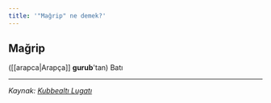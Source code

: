 ```yaml
---
title: '"Mağrip" ne demek?'
---
```


## Mağrip
([[arapca|Arapça]] **gurub**'tan) Batı

---
*Kaynak: [Kubbealtı Lugatı](https://www.lugatim.com/s/magrip)*